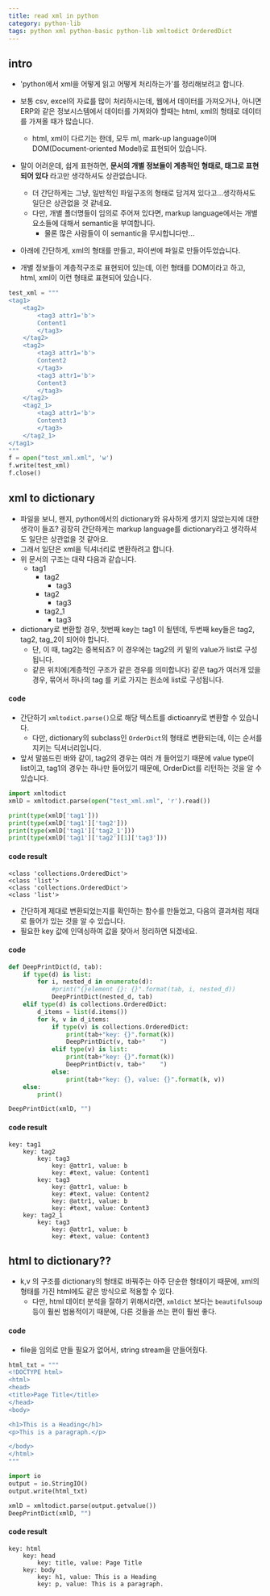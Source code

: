 ```yaml
---
title: read xml in python
category: python-lib
tags: python xml python-basic python-lib xmltodict OrderedDict
---
```


## intro

- 'python에서 xml을 어떻게 읽고 어떻게 처리하는가'를 정리해보려고 합니다. 
- 보통 csv, excel의 자료를 많이 처리하시는데, 웹에서 데이터를 가져오거나, 아니면 ERP와 같은 정보시스템에서 데이터를 가져와야 할때는 html, xml의 형태로 데이터를 가져올 때가 많습니다. 
    - html, xml이 다르기는 한데, 모두 ml, mark-up language이며 DOM(Document-oriented Model)로 표현되어 있습니다. 

- 말이 어려운데, 쉽게 표현하면, **문서의 개별 정보들이 계층적인 형태로, 태그로 표현되어 있다** 라고만 생각하셔도 상관없습니다. 
	- 더 간단하게는 그냥, 일반적인 파일구조의 형태로 담겨져 있다고...생각하셔도 일단은 상관없을 것 같네요. 
	- 다만, 개별 폴더명들이 임의로 주어져 있다면, markup language에서는 개별 요소들에 대해서 semantic을 부여합니다. 
		- 물론 많은 사람들이 이 semantic을 무시합니다만...

- 아래에 간단하게, xml의 형태를 만들고, 파이썬에 파일로 만들어두었습니다. 
- 개별 정보들이 계층적구조로 표현되어 있는데, 이런 형태를 DOM이라고 하고, html, xml이 이런 형태로 표현되어 있습니다. 

``` python
test_xml = """
<tag1>
    <tag2>
        <tag3 attr1='b'>
        Content1
        </tag3>
    </tag2>
    <tag2>
        <tag3 attr1='b'>
        Content2
        </tag3>
        <tag3 attr1='b'>
        Content3
        </tag3>
    </tag2>
    <tag2_1>
        <tag3 attr1='b'>
        Content3
        </tag3>
    </tag2_1>
</tag1>
"""
f = open("test_xml.xml", 'w')
f.write(test_xml)
f.close()
```

## xml to dictionary 

- 파일을 보니, 왠지, python에서의 dictionary와 유사하게 생기지 않았는지에 대한 생각이 들죠? 굉장히 간단하게는 markup language를 dictionary라고 생각하셔도 일단은 상관없을 것 같아요. 
- 그래서 일단은 xml을 딕셔너리로 변환하려고 합니다. 
- 위 문서의 구조는 대략 다음과 같습니다.
    - tag1
        - tag2
            - tag3
        - tag2
            - tag3
        - tag2_1
            - tag3
-  dictionary로 변환할 경우, 첫번째 key는 tag1 이 될텐데, 두번째 key들은 tag2, tag2, tag_2이 되어야 합니다. 
    - 단, 이 때, tag2는 중복되죠? 이 경우에는 tag2의 키 밑의 value가 list로 구성됩니다. 
    - 같은 위치에(계층적인 구조가 같은 경우를 의미합니다) 같은 tag가 여러개 있을 경우, 묶어서 하나의 tag 를 키로 가지는 원소에 list로 구성됩니다. 

#### code 

- 간단하기 `xmltodict.parse()`으로 해당 텍스트를 dictioanry로 변환할 수 있습니다. 
	- 다만, dictionary의 subclass인 `OrderDict`의 형태로 변환되는데, 이는 순서를 지키는 딕셔너리입니다. 
- 앞서 말씀드린 바와 같이, tag2의 경우는 여러 개 들어있기 때문에 value type이 list이고, tag1의 경우는 하나만 들어있기 때문에, OrderDict를 리턴하는 것을 알 수 있습니다. 

```python
import xmltodict
xmlD = xmltodict.parse(open("test_xml.xml", 'r').read())

print(type(xmlD['tag1']))
print(type(xmlD['tag1']['tag2']))
print(type(xmlD['tag1']['tag2_1']))
print(type(xmlD['tag1']['tag2'][1]['tag3']))
```
    
#### code result

```
<class 'collections.OrderedDict'>
<class 'list'>
<class 'collections.OrderedDict'>
<class 'list'>
```


- 간단하게 제대로 변환되었는지를 확인하는 함수를 만들었고, 다음의 결과처럼 제대로 들어가 있는 것을 알 수 있습니다. 
- 필요한 key 값에 인덱싱하여 값을 찾아서 정리하면 되겠네요. 

#### code 

```python
def DeepPrintDict(d, tab):
    if type(d) is list:
        for i, nested_d in enumerate(d):
            #print("{}element {}: {}".format(tab, i, nested_d))
            DeepPrintDict(nested_d, tab)
    elif type(d) is collections.OrderedDict:
        d_items = list(d.items())
        for k, v in d_items:
            if type(v) is collections.OrderedDict:
                print(tab+"key: {}".format(k))
                DeepPrintDict(v, tab+"    ")
            elif type(v) is list:
                print(tab+"key: {}".format(k))
                DeepPrintDict(v, tab+"    ")
            else:
                print(tab+"key: {}, value: {}".format(k, v))
    else:
        print()

DeepPrintDict(xmlD, "")
```


#### code result

```
key: tag1
    key: tag2
        key: tag3
            key: @attr1, value: b
            key: #text, value: Content1
        key: tag3
            key: @attr1, value: b
            key: #text, value: Content2
            key: @attr1, value: b
            key: #text, value: Content3
    key: tag2_1
        key: tag3
            key: @attr1, value: b
            key: #text, value: Content3
```


## html to dictionary?? 

- k,v 의 구조를 dictionary의 형태로 바꿔주는 아주 단순한 형태이기 때문에, xml의 형태를 가진 html에도 같은 방식으로 적용할 수 있다. 
	- 다만, html 데이터 분석을 잘하기 위해서라면, `xmldict` 보다는 `beautifulsoup`등이 훨씬 범용적이기 때문에, 다른 것들을 쓰는 편이 훨씬 좋다. 

#### code 

- file을 임의로 만들 필요가 없어서, string stream을 만들어줬다. 

```python
html_txt = """
<!DOCTYPE html>
<html>
<head>
<title>Page Title</title>
</head>
<body>

<h1>This is a Heading</h1>
<p>This is a paragraph.</p>

</body>
</html>
"""

import io
output = io.StringIO()
output.write(html_txt)

xmlD = xmltodict.parse(output.getvalue())
DeepPrintDict(xmlD, "")
```

#### code result 

```
key: html
    key: head
        key: title, value: Page Title
    key: body
        key: h1, value: This is a Heading
        key: p, value: This is a paragraph.
```
